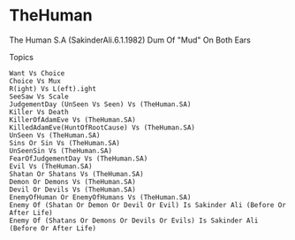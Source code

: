 # TheHuman
The Human S.A (SakinderAli.6.1.1982) Dum Of "Mud" On Both Ears

Topics

    Want Vs Choice
    Choice Vs Mux
    R(ight) Vs L(eft).ight
    SeeSaw Vs Scale
    JudgementDay (UnSeen Vs Seen) Vs (TheHuman.SA)
    Killer Vs Death
    KillerOfAdamEve Vs (TheHuman.SA)
    KilledAdamEve(HuntOfRootCause) Vs (TheHuman.SA)
    UnSeen Vs (TheHuman.SA)
    Sins Or Sin Vs (TheHuman.SA)
    UnSeenSin Vs (TheHuman.SA)
    FearOfJudgementDay Vs (TheHuman.SA)
    Evil Vs (TheHuman.SA)
    Shatan Or Shatans Vs (TheHuman.SA)
    Demon Or Demons Vs (TheHuman.SA)
    Devil Or Devils Vs (TheHuman.SA)
    EnemyOfHuman Or EnemyOfHumans Vs (TheHuman.SA)
    Enemy Of (Shatan Or Demon Or Devil Or Evil) Is Sakinder Ali (Before Or After Life)
    Enemy Of (Shatans Or Demons Or Devils Or Evils) Is Sakinder Ali (Before Or After Life)
